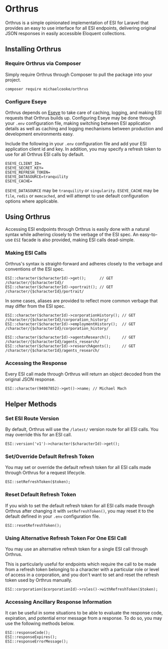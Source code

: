 # Orthrus

Orthrus is a simple opinionated implementation of ESI for Laravel that provides an easy to use interface for all ESI endpoints, delivering original JSON responses in easily accessible Eloquent collections.

## Installing Orthrus

### Require Orthrus via Composer

Simply require Orthrus through Composer to pull the package into your project.

```
composer require michaelcooke/orthrus
```

### Configure Eseye

Orthrus depends on [Eseye](https://github.com/eveseat/eseye) to take care of caching, logging, and making ESI requests that Orthrus builds up. Configuring Eseye may be done through your `.env` configuration file, making switching between ESI application details as well as caching and logging mechanisms between production and development environments easy.

Include the following in your `.env` configuration file and add your ESI application client id and key. In addition, you may specify a refresh token to use for all Orthrus ESI calls by default.

```
ESEYE_CLIENT_ID=
ESEYE_SECRET_KEY=
ESEYE_REFRESH_TOKEN=
ESEYE_DATASOURCE=tranquility
ESEYE_CACHE=
```

`ESEYE_DATASOURCE` may be `tranquility` or `singularity`.
`ESEYE_CACHE` may be `file`, `redis` or `memcached`, and will attempt to use default configuration options where applicable.

## Using Orthrus

Accessing ESI endpoints through Orthrus is easily done with a natural syntax while adhering closely to the verbage of the ESI spec. An easy-to-use `ESI` facade is also provided, making ESI calls dead-simple.

### Making ESI Calls

Orthrus's syntax is straight-forward and adheres closely to the verbage and conventions of the ESI spec.
```
ESI::character($characterId)->get();      // GET /character/{$characterId}/
ESI::character($characterId)->portrait(); // GET /character/{$characterId}/portrait/
```

In some cases, aliases are provided to reflect more common verbage that may differ from the ESI spec.
```
ESI::character($characterId)->corporationHistory(); // GET /character/{$characterId}/corporation_history/
ESI::character($characterId)->employmentHistory();  // GET /character/{$characterId}/corporation_history/

ESI::character($characterId)->agentsResearch();     // GET /character/{$characterId}/agents_research/
ESI::character($characterId)->researchAgents();     // GET /character/{$characterId}/agents_research/
```

### Accessing the Response

Every ESI call made through Orthrus will return an object decoded from the original JSON response.
```
ESI::character(94087852)->get()->name; // Michael Mach
```

## Helper Methods

### Set ESI Route Version

By default, Orthrus will use the `/latest/` version route for all ESI calls. You may override this for an ESI call.

```
ESI::version('v1')->character($characterId)->get();
```

### Set/Override Default Refresh Token

You may set or override the default refresh token for all ESI calls made through Orthrus for a request lifecycle.

```
ESI::setRefreshToken($token);
```

### Reset Default Refresh Token

If you wish to set the default refresh token for all ESI calls made through Orthrus after changing it with `setRefreshToken()`, you may reset it to the default defined in your `.env` configuration file.

```
ESI::resetRefreshToken();
```

### Using Alternative Refresh Token For One ESI Call

You may use an alternative refresh token for a single ESI call through Orthrus.

This is particularly useful for endpoints which require the call to be made from a refresh token belonging to a character with a particular role or level of access in a corporation, and you don't want to set and reset the refresh token used by Orthrus manually.

```
ESI::corporation($corporationId)->roles()->withRefreshToken($token);
```

### Accessing Ancillary Response Information

It can be useful in some situations to be able to evaluate the response code, expiration, and potential error message from a response. To do so, you may use the following methods below.

```
ESI::responseCode();
ESI::responseExpires();
ESI::responseErrorMessage();
```
